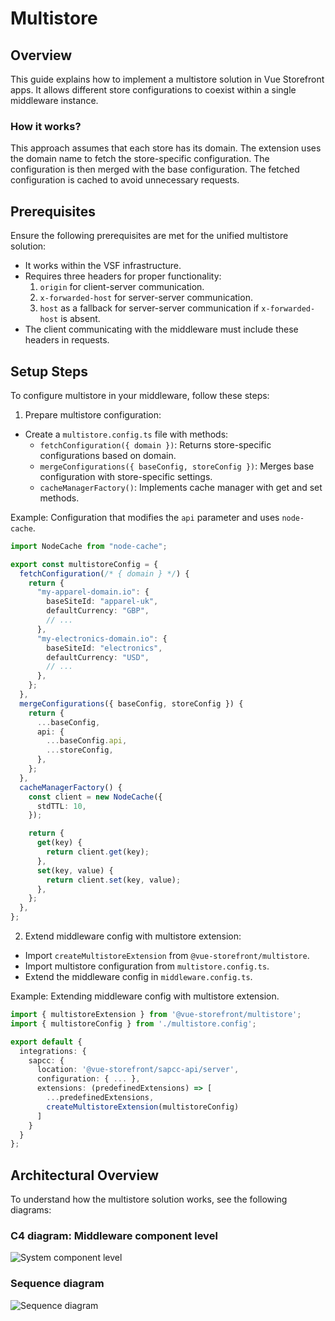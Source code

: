 # Multistore

## Overview

This guide explains how to implement a multistore solution in Vue Storefront apps. It allows different store configurations to coexist within a single middleware instance.

### How it works?

This approach assumes that each store has its domain. The extension uses the domain name to fetch the store-specific configuration. The configuration is then merged with the base configuration. The fetched configuration is cached to avoid unnecessary requests.

## Prerequisites

Ensure the following prerequisites are met for the unified multistore solution:

- It works within the VSF infrastructure.
- Requires three headers for proper functionality:
  1. `origin` for client-server communication.
  2. `x-forwarded-host` for server-server communication.
  3. `host` as a fallback for server-server communication if `x-forwarded-host` is absent.
- The client communicating with the middleware must include these headers in requests.

## Setup Steps

To configure multistore in your middleware, follow these steps:

1. Prepare multistore configuration:

- Create a `multistore.config.ts` file with methods:
  - `fetchConfiguration({ domain })`: Returns store-specific configurations based on domain.
  - `mergeConfigurations({ baseConfig, storeConfig })`: Merges base configuration with store-specific settings.
  - `cacheManagerFactory()`: Implements cache manager with get and set methods.

Example: Configuration that modifies the `api` parameter and uses `node-cache`.

```ts [multistore.config.ts]
import NodeCache from "node-cache";

export const multistoreConfig = {
  fetchConfiguration(/* { domain } */) {
    return {
      "my-apparel-domain.io": {
        baseSiteId: "apparel-uk",
        defaultCurrency: "GBP",
        // ...
      },
      "my-electronics-domain.io": {
        baseSiteId: "electronics",
        defaultCurrency: "USD",
        // ...
      },
    };
  },
  mergeConfigurations({ baseConfig, storeConfig }) {
    return {
      ...baseConfig,
      api: {
        ...baseConfig.api,
        ...storeConfig,
      },
    };
  },
  cacheManagerFactory() {
    const client = new NodeCache({
      stdTTL: 10,
    });

    return {
      get(key) {
        return client.get(key);
      },
      set(key, value) {
        return client.set(key, value);
      },
    };
  },
};
```

2. Extend middleware config with multistore extension:

- Import `createMultistoreExtension` from `@vue-storefront/multistore`.
- Import multistore configuration from `multistore.config.ts`.
- Extend the middleware config in `middleware.config.ts`.

Example: Extending middleware config with multistore extension.

```ts [middleware.config.ts]
import { multistoreExtension } from '@vue-storefront/multistore';
import { multistoreConfig } from './multistore.config';

export default {
  integrations: {
    sapcc: {
      location: '@vue-storefront/sapcc-api/server',
      configuration: { ... },
      extensions: (predefinedExtensions) => [
        ...predefinedExtensions,
        createMultistoreExtension(multistoreConfig)
      ]
    }
  }
};
```

## Architectural Overview

To understand how the multistore solution works, see the following diagrams:

### C4 diagram: Middleware component level

![System component level](https://res.cloudinary.com/vue-storefront/image/upload/v1674577953/Unified%20multi-store/Integrations_Workspace_-_System_component_level_-_Middleware_with_multistore_1_at6dqq.jpg)

### Sequence diagram

![Sequence diagram](https://res.cloudinary.com/vue-storefront/image/upload/v1674577949/Unified%20multi-store/Unified_multi-store_1_kwbuu1.png)
